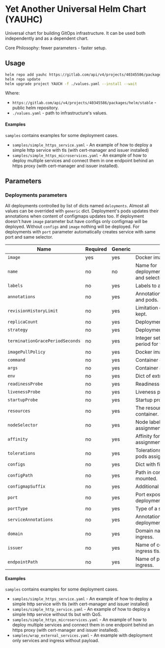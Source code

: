 # Yet Another Universal Helm Chart (YAUHC)

Universal chart for building GitOps infrastructure.
It can be used both independently and as a dependent chart.

Core Philosophy: fewer parameters - faster setup.

## Usage

```bash
helm repo add yauhc https://gitlab.com/api/v4/projects/40345586/packages/helm/stable
helm repo update
helm upgrade project YAUCH -f ./values.yaml --install --wait
```

Where:
- `https://gitlab.com/api/v4/projects/40345586/packages/helm/stable` - public helm repository.
- `./values.yaml` - path to infrastructure's values.

#### Examples

`samples` contains examples for some deployment cases.

- `samples/simple_https_service.yaml` - An example of how to deploy a simple http service with tls 
  (with cert-manager and issuer installed)
- `samples/simple_https_microservices.yaml` - An example of how to deploy multiple services and connect
  them in one endpoint behind an https proxy (with cert-manager and issuer installed).



## Parameters

### Deployments parameters

All deployments controlled by list of dicts named `deloyments`. Almost all values can be overrided with `generic` dict.
Deployment's pods updates their annotations when content of configmaps updates too. If deployment doesn't have `image`
parameter but have configs only configmap will be deployed. Without `configs` and `image` nothing will be deployed.
For deployments with `port` parameter automatically creates service with same port and same selector.


| Name                            | Required | Generic | Description                                                  | Value                                      |
|---------------------------------|----------|---------|--------------------------------------------------------------|--------------------------------------------|
| `image`                         | yes      | yes     | Docker image that will be used                               | `''`                                       |
| `name`                          | no       | no      | Name for deployment,configmap,service,ingress and selectors. | `'{.Release.Name}-{index in deployments}'` |
| `labels`                        | no       | yes     | Labels to add to all deployments.                            | `{}`                                       |
| `annotations`                   | no       | yes     | Annotations to add to all deployments and pods.              | `{}`                                       |
| `revisionHistoryLimit`          | no       | yes     | Limitation of old replicasets should be kept.                | ``                                         |
| `replicaCount`                  | no       | yes     | Deployment replicas count.                                   | ``                                         |
| `strategy`                      | no       | yes     | Deployment strategy.                                         | `{}`                                       |
| `terminationGracePeriodSeconds` | no       | yes     | Integer setting the termination grace period for the pods.   | `30`                                       |
| `imagePullPolicy`               | no       | yes     | Docker image pull policy.                                    | `'IfNotPresent'`                           |
| `command`                       | no       | yes     | Container command override (list).                           | `[]`                                       |
| `args`                          | no       | yes     | Container args override (list).                              | `[]`                                       |
| `env`                           | no       | yes     | Dict of extra environment variables.                         | `{}`                                       |
| `readinessProbe`                | no       | yes     | Readiness probe object for container.                        | `{}`                                       |
| `livenessProbe`                 | no       | yes     | Liveness probe object for container.                         | `{}`                                       |
| `startupProbe`                  | no       | yes     | Startup probe object for container.                          | `{}`                                       |
| `resources`                     | no       | yes     | The resources requests and limits for container.             | `{}`                                       |
| `nodeSelector`                  | no       | yes     | Node labels for Hook Job; pods assignment.                   | `{}`                                       |
| `affinity`                      | no       | yes     | Affinity for deployment; replicas pods assignment.           | `{}`                                       |
| `tolerations`                   | no       | yes     | Tolerations for deployment; replicas pods assignment.        | `{}`                                       |
| `configs`                       | no       | yes     | Dict with filenames and their content.                       | `{}`                                       |
| `configPath`                    | no       | yes     | Path in container where configs will mounted.                | `/etc/{name}`                              |
| `configmapSuffix`               | no       | yes     | Additional suffix for configmap name.                        | `settings`                                 |
| `port`                          | no       | yes     | Port exposed from container in deployment.                   | ``                                         |
| `portType`                      | no       | yes     | Type of a service.                                           | ``                                         |
| `serviceAnnotations`            | no       | yes     | Annotations to add to services for deployment.               | `{}`                                       |
| `domain`                        | no       | yes     | Domain name for deployment's ingress.                        | `''`                                       |
| `issuer`                        | no       | yes     | Name of cert-manager's issuer for ingress tls.               | `''`                                       |
| `endpointPath`                  | no       | yes     | Name of path for microservice style ingress.                 | `''`                                       |

#### Examples

`samples` contains examples for some deployment cases.

- `samples/simple_https_service.yaml` - An example of how to deploy a simple http service with tls 
  (with cert-manager and issuer installed)
- `samples/simple_http_service.yaml` - An example of how to deploy a simple http service without tls but with QoS.
- `samples/simple_https_microservices.yaml` - An example of how to deploy multiple services and connect
  them in one endpoint behind an https proxy (with cert-manager and issuer installed).
- `samples/wrap_external_services.yaml` - An example with deployment only services and ingress without payload.
